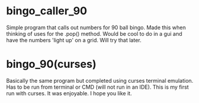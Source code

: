 # bingo_caller_90
Simple program that calls out numbers for 90 ball bingo.
Made this when thinking of uses for the .pop() method.
Would be cool to do in a gui and have the numbers 'light up' on a grid. Will try that later.

# bingo_90(curses)
Basically the same program but completed using curses terminal emulation.
Has to be run from terminal or CMD (will not run in an IDE).
This is my first run with curses. It was enjoyable. I hope you like it.
